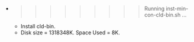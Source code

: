 * >>>>>>>>> Running inst-min-con-cld-bin.sh ...
  * Install cld-bin.
  * Disk size = 1318348K. Space Used = 8K.

